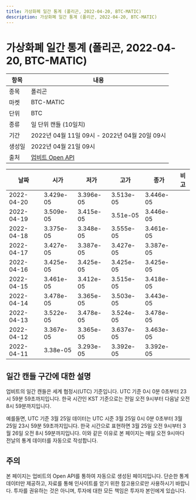 ```yaml
---
title: 가상화폐 일간 통계 (폴리곤, 2022-04-20, BTC-MATIC)
description: 가상화폐 일간 통계 (폴리곤, 2022-04-20, BTC-MATIC)
---
```



가상화폐 일간 통계 (폴리곤, 2022-04-20, BTC-MATIC)
===

|항목|내용|
|--|--|
|종목|폴리곤|
|마켓|BTC-MATIC|
|단위|BTC|
|종류|일 단위 캔들 (10일치)|
|기간|2022년 04월 11일 09시 - 2022년 04월 20일 09시|
|생성일|2022년 04월 21일 09시|
|출처|[업비트 Open API](https://docs.upbit.com)|


|날짜|시가|저가|고가|종가|비고|
|--|--|--|--|--|--|
|2022-04-20|3.429e-05|3.396e-05|3.513e-05|3.446e-05|    |
|2022-04-19|3.509e-05|3.415e-05|3.51e-05|3.446e-05|    |
|2022-04-18|3.375e-05|3.348e-05|3.555e-05|3.461e-05|    |
|2022-04-17|3.427e-05|3.387e-05|3.427e-05|3.387e-05|    |
|2022-04-16|3.425e-05|3.425e-05|3.425e-05|3.425e-05|    |
|2022-04-15|3.461e-05|3.412e-05|3.515e-05|3.418e-05|    |
|2022-04-14|3.478e-05|3.365e-05|3.503e-05|3.443e-05|    |
|2022-04-13|3.522e-05|3.478e-05|3.524e-05|3.478e-05|    |
|2022-04-12|3.367e-05|3.365e-05|3.637e-05|3.463e-05|    |
|2022-04-11|3.38e-05|3.293e-05|3.392e-05|3.392e-05|    |


일간 캔들 구간에 대한 설명
---


업비트의 일간 캔들은 세계 협정시(UTC) 기준입니다. 
UTC 기준 0시 0분 0초부터 23시 59분 59초까지입니다. 
한국 시간인 KST 기준으로는 전일 오전 9시부터 다음날 오전 8시 59분까지입니다. 


예를들면, UTC 기준 3월 25일 데이터는 UTC 시준 3월 25일 0시 0분 0초부터 3월 25일 23시 59분 59초까지입니다. 
한국 시간으로 표현하면 3월 25일 오전 9시부터 3월 26일 오전 8시 59분까지입니다. 
이와 같은 이유로 본 페이지는 매일 오전 9시마다 전날의 통계 데이터를 자동으로 작성합니다. 


주의
---


본 페이지는 업비트의 Open API를 통하여 자동으로 생성된 페이지입니다. 
단순한 통계 데이터만 제공하고, 자료를 통해 인사이트를 얻기 위한 참고용으로만 사용하시기 바랍니다. 
투자를 권유하는 것은 아니며, 투자에 대한 모든 책임은 투자자 본인에게 있습니다. 
